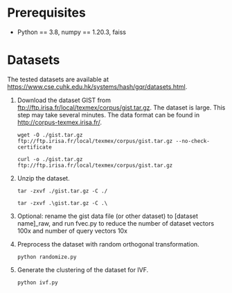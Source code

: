 # Prerequisites

- Python == 3.8, numpy == 1.20.3, faiss

# Datasets

The tested datasets are available at https://www.cse.cuhk.edu.hk/systems/hash/gqr/datasets.html.

1. Download the dataset GIST from ftp://ftp.irisa.fr/local/texmex/corpus/gist.tar.gz. The dataset is large. This step may take several minutes. The data format can be found in http://corpus-texmex.irisa.fr/.

   ```shell
   wget -O ./gist.tar.gz ftp://ftp.irisa.fr/local/texmex/corpus/gist.tar.gz --no-check-certificate
   ```

   ```windows powershell
   curl -o ./gist.tar.gz ftp://ftp.irisa.fr/local/texmex/corpus/gist.tar.gz
   ```

2. Unzip the dataset.

   ```shell
   tar -zxvf ./gist.tar.gz -C ./
   ```

   ```windows powershell
   tar -zxvf .\gist.tar.gz -C .\
   ```

3. Optional: rename the gist data file (or other dataset) to [dataset name]\_raw,
   and run fvec.py to reduce the number of dataset vectors 100x and number
   of query vectors 10x

4. Preprocess the dataset with random orthogonal transformation.

   ```shell
   python randomize.py
   ```

5. Generate the clustering of the dataset for IVF.

   ```shell
   python ivf.py
   ```
